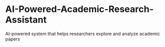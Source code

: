# AI-Powered-Academic-Research-Assistant
AI-powered system that helps researchers explore and analyze academic papers
